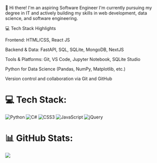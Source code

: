 👋 Hi there! I'm an aspiring Software Engineer
I'm currently pursuing my degree in IT and actively building my skills in web development, data science, and software engineering.

💻 Tech Stack Highlights

Frontend: HTML/CSS, React JS

Backend & Data: FastAPI, SQL, SQLite, MongoDB, NextJS

Tools & Platforms: Git, VS Code, Jupyter Notebook, SQLite Studio

Python for Data Science (Pandas, NumPy, Matplotlib, etc.)

Version control and collaboration via Git and GitHub

# 💻 Tech Stack:
![Python](https://img.shields.io/badge/python-3670A0?style=for-the-badge&logo=python&logoColor=ffdd54) ![C#](https://img.shields.io/badge/c%23-%23239120.svg?style=for-the-badge&logo=csharp&logoColor=white) ![CSS3](https://img.shields.io/badge/css3-%231572B6.svg?style=for-the-badge&logo=css3&logoColor=white) ![JavaScript](https://img.shields.io/badge/javascript-%23323330.svg?style=for-the-badge&logo=javascript&logoColor=%23F7DF1E)  ![jQuery](https://img.shields.io/badge/jquery-%230769AD.svg?style=for-the-badge&logo=jquery&logoColor=white)
# 📊 GitHub Stats:
![](https://github-readme-stats.vercel.app/api/top-langs/?username=codewithgradi&theme=merko&hide_border=false&include_all_commits=false&count_private=false&layout=compact)



<!-- Proudly created with GPRM ( https://gprm.itsvg.in ) -->
